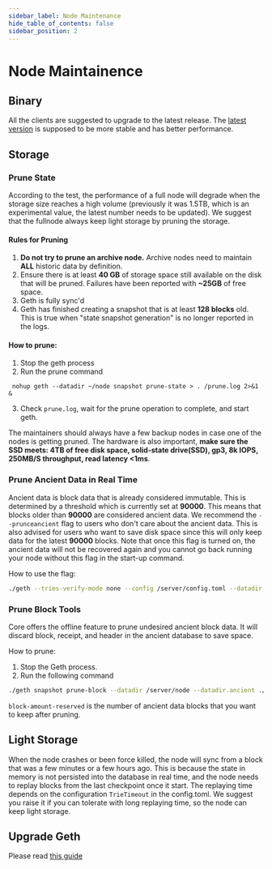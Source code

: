 ```yaml
---
sidebar_label: Node Maintenance
hide_table_of_contents: false
sidebar_position: 2
---
```


# Node Maintainence

## Binary
All the clients are suggested to upgrade to the latest release. The [latest version](https://github.com/coredao-org/core-chain/releases/latest) is supposed to be more stable and has better performance.

## Storage

### Prune State

According to the test, the performance of a full node will degrade when the storage size reaches a high volume (previously it was 1.5TB, which is an experimental value, the latest number needs to be updated). We suggest that the fullnode always keep light storage by pruning the storage.

#### Rules for Pruning
1.	**Do not try to prune an archive node.** Archive nodes need to maintain **ALL** historic data by definition.
2.	Ensure there is at least **40 GB** of storage space still available on the disk that will be pruned. Failures have been reported with **~25GB** of free space.
3.	Geth is fully sync'd
4.	Geth has finished creating a snapshot that is at least **128 blocks** old. This is true when "state snapshot generation" is no longer reported in the logs.

#### How to prune:
1.	Stop the geth process
2.	Run the prune command 

   ```	nohup geth --datadir ~/node snapshot prune-state > . /prune.log 2>&1 & ```

3.	Check `prune.log`, wait for the prune operation to complete, and start geth.


The maintainers should always have a few backup nodes in case one of the nodes is getting pruned. The hardware is also important, **make sure the SSD meets: 4TB of free disk space, solid-state drive(SSD), gp3, 8k IOPS, 250MB/S throughput, read latency \<1ms**.


### Prune Ancient Data in Real Time

Ancient data is block data that is already considered immutable. This is determined by a threshold which is currently set at **90000**. This means that blocks older than **90000** are considered ancient data. We recommend the `--prunceancient` flag to users who don't care about the ancient data. This is also advised for users who want to save disk space since this will only keep data for the latest **90000** blocks.  Note that once this flag is turned on, the ancient data will not be recovered again and you cannot go back running your node without this flag in the start-up command. 

How to use the flag:

```bash
./geth --tries-verify-mode none --config /server/config.toml --datadir /server/node --cache 8000 --rpc.allow-unprotected-txs --txlookuplimit 0 --pruneancient=true --syncmode=full
```


### Prune Block Tools

Core offers the offline feature to prune undesired ancient block data. It will discard block, receipt, and header in the ancient database to save space.

How to prune:

1. Stop the Geth process.
2. Run the following command

```bash
./geth snapshot prune-block --datadir /server/node --datadir.ancient ./chaindata/ancient --block-amount-reserved 1024
```

`block-amount-reserved` is the number of ancient data blocks that you want to keep after pruning. 

## Light Storage
When the node crashes or been force killed, the node will sync from a block that was a few minutes or a few hours ago. This is because the state in memory is not persisted into the database in real time, and the node needs to replay blocks from the last checkpoint once it start. The replaying time depends on the configuration `TrieTimeout` in the config.toml.  We suggest you raise it if you can tolerate with long replaying time, so the node can keep light storage.

## Upgrade Geth

Please read [this guide](network-upgrade.md)